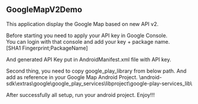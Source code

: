 GoogleMapV2Demo
----------------------------------------------------
This application display the Google Map based on new API v2.  

Before starting you need to apply your API key in Google Console.  
You can login with that console and add your key + package name.  
[SHA1 Fingerprint;PackageName]  


And generated API Key put in AndroidManifest.xml file with API key.  
<meta-data android:name="com.google.android.maps.v2.API_KEY" android:value="YOUR API KEY" />  

Second thing, you need to copy google_play_library from below path. And add as reference in your Google Map Android Project.
\android-sdk\extras\google\google_play_services\libproject\google-play-services_lib\  

After successfully all setup, run your android project.
Enjoy!!!
